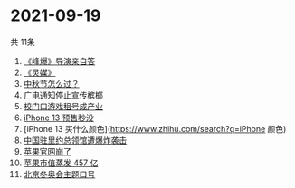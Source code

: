# 2021-09-19
  共 11条

  <!-- BEGIN -->
  <!-- 最后更新时间:Sun Sep 19 2021 08:11:37 GMT+0000 (Coordinated Universal Time) -->
  1. [《峰爆》导演亲自答](https://www.zhihu.com/search?q=峰爆)
1. [《灵媒》](https://www.zhihu.com/search?q=灵媒)
1. [中秋节怎么过？](https://www.zhihu.com/search?q=中秋节怎么过)
1. [广电通知停止宣传槟榔](https://www.zhihu.com/search?q=槟榔)
1. [校门口游戏租号成产业](https://www.zhihu.com/search?q=租号)
1. [iPhone 13 预售秒没](https://www.zhihu.com/search?q=iPhone13)
1. [iPhone 13 买什么颜色](https://www.zhihu.com/search?q=iPhone 颜色)
1. [中国驻里约总领馆遭爆炸袭击](https://www.zhihu.com/search?q=里约总领馆)
1. [苹果官网崩了](https://www.zhihu.com/search?q=苹果官网)
1. [苹果市值蒸发 457 亿](https://www.zhihu.com/search?q=苹果市值)
1. [北京冬奥会主题口号](https://www.zhihu.com/search?q=北京冬奥会)
  <!-- END -->
  